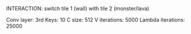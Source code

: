 INTERACTION: switch tile 1 (wall) with tile 2 (monster/lava)

Conv layer: 3rd
Keys: 10
C size: 512
V iterations: 5000
Lambda iterations: 25000
